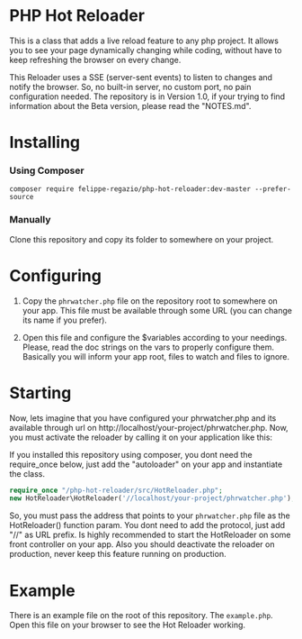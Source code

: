 # PHP Hot Reloader

This is a class that adds a live reload feature to any php project. It allows you to see your page dynamically changing while coding, without have to keep refreshing the browser on every change.

This Reloader uses a SSE (server-sent events) to listen to changes and notify the browser. So, no built-in server, no custom port, no pain configuration needed. The repository is in Version 1.0, if your trying to find information about the Beta version, please read the "NOTES.md".

# Installing

### Using Composer

```
composer require felippe-regazio/php-hot-reloader:dev-master --prefer-source
```

### Manually

Clone this repository and copy its folder to somewhere on your project.

# Configuring

1. Copy the `phrwatcher.php` file on the repository root to somewhere on your app. This file must be available through some URL (you can change its name if you prefer).

2. Open this file and configure the $variables according to your needings. Please, read the doc strings on the vars to properly configure them. Basically you will inform your app root, files to watch and files to ignore.

# Starting

Now, lets imagine that you have configured your phrwatcher.php and its available through url on http://localhost/your-project/phrwatcher.php. Now, you must activate the reloader by calling it on your application like this:

If you installed this repository using composer, you dont need the require_once below, just add the "autoloader" on your app and instantiate the class.

```php
require_once "/php-hot-reloader/src/HotReloader.php";
new HotReloader\HotReloader('//localhost/your-project/phrwatcher.php');
```

So, you must pass the address that points to your `phrwatcher.php` file as the HotReloader() function param. You dont need to add the protocol, just add "//" as URL prefix. Is highly recommended to start the HotReloader on some front controller on your app. Also you should deactivate the reloader on production, never keep this feature running on production.

# Example

There is an example file on the root of this repository. The `example.php`. Open this file on your browser to see the Hot Reloader working.